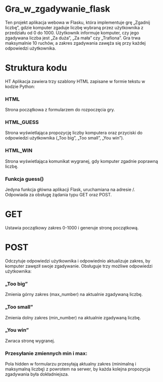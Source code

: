 # Gra_w_zgadywanie_flask

Ten projekt aplikacja webowa w Flasku, która implementuje grę „Zgadnij liczbę”, gdzie komputer zgaduje liczbę wybraną przez użytkownika z przedziału od 0 do 1000. Użytkownik informuje komputer, czy jego zgadywana liczba jest „Za duża”, „Za mała” czy „Trafiona”. Gra trwa maksymalnie 10 ruchów, a zakres zgadywania zawęża się przy każdej odpowiedzi użytkownika.

# Struktura kodu
HT Aplikacja zawiera trzy szablony HTML zapisane w formie tekstu w kodzie Python:

### HTML
Strona początkowa z formularzem do rozpoczęcia gry.
### HTML_GUESS 
Strona wyświetlająca propozycję liczby komputera oraz przyciski do odpowiedzi użytkownika („Too big”, „Too small”, „You win”).
### HTML_WIN
Strona wyświetlająca komunikat wygranej, gdy komputer zgadnie poprawną liczbę.
### Funkcja guess()
Jedyna funkcja główna aplikacji Flask, uruchamiana na adresie /. Odpowiada za obsługę żądania typu GET oraz POST.

 # GET
 Ustawia początkowy zakres 0-1000 i generuje stronę początkową.
 # POST
 Odczytuje odpowiedzi użytkownika i odpowiednio aktualizuje zakres, by komputer zawęził swoje zgadywanie. Obsługuje trzy możliwe odpowiedzi użytkownika:
 ### „Too big”
 Zmienia górny zakres (max_number) na aktualnie zgadywaną liczbę.
 ### „Too small”
 Zmienia dolny zakres (min_number) na aktualnie zgadywaną liczbę.
 ### „You win”
 Zwraca stronę wygranej.
 ### Przesyłanie zmiennych min i max:
 Pola hidden w formularzu przesyłają aktualny zakres (minimalną i maksymalną liczbę) z powrotem na serwer, by każda kolejna propozycja zgadywania była dokładniejsza.
